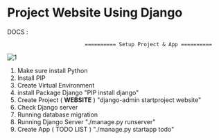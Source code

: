# Project Website Using Django

DOCS :

                             ========== Setup Project & App ==========
![1](https://user-images.githubusercontent.com/64148241/146126832-6c35d3c1-44cd-410b-b490-225373f32d3e.png)
1. Make sure install Python
2. Install PIP
3. Create Virtual Environment
4. install Package Django "PIP install django"
5. Create Project ( **WEBSITE** ) "django-admin startproject website"
6. Check Django server 
7. Running database migration
8. Running Django Server "./manage.py runserver"
9. Create App ( TODO LIST ) "./manage.py startapp todo"

